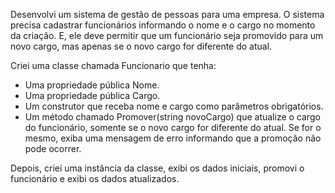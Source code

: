 Desenvolvi um sistema de gestão de pessoas para uma empresa. O sistema precisa cadastrar funcionários informando o nome e o cargo no momento da criação. E, ele deve permitir que um funcionário seja promovido para um novo cargo, mas apenas se o novo cargo for diferente do atual.

Criei uma classe chamada Funcionario que tenha:

- Uma propriedade pública Nome.
- Uma propriedade pública Cargo.
- Um construtor que receba nome e cargo como parâmetros obrigatórios.
- Um método chamado Promover(string novoCargo) que atualize o cargo do funcionário, somente se o novo cargo for diferente do atual. Se for o mesmo, exiba uma mensagem de erro informando que a promoção não pode ocorrer.
  
Depois, criei uma instância da classe, exibi os dados iniciais, promovi o funcionário e exibi os dados atualizados.
